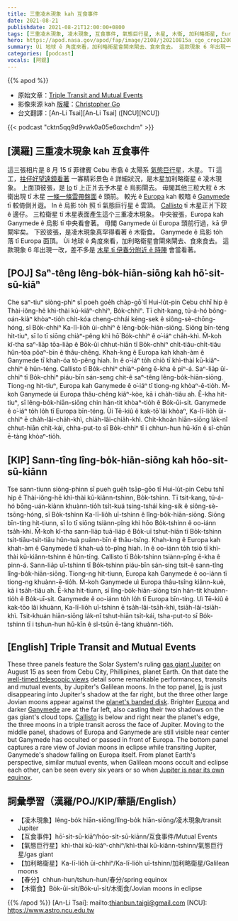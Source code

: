 ```yaml
---
title: 三重凌木現象 kah 互食事件
date: 2021-08-21
publishdate: 2021-08-21T12:00:00+0800
tags: [三重凌木現象, 凌木現象, 互食事件, 氣態巨行星, 木星, 木衛, 加利略衛星, Europa, Ganymede, Io, Callisto]
hero: https://apod.nasa.gov/apod/fap/image/2108/j20210815a_cgo_crop1200.jpg
summary: Ùi 地球 ê 角度來看，加利略衛星會閘來閘去、食來食去。 這款現象 6 年出現一改，差不多是 木星 tī 伊春分附近 ê 時陣 會當看著。
categories: [podcast]
vocals: [阿錕]
---
```


{{% apod %}}

- 原始文章：[Triple Transit and Mutual Events](https://apod.nasa.gov/apod/ap210821.html)
- 影像來源 kah [版權][copyright]：[Christopher Go](http://astro.christone.net/)
- 台文翻譯：[An-Li Tsai][An-Li Tsai] ([NCU][NCU])

{{< podcast "cktn5qq9d9vwk0a05e6oxchdm" >}}

## [漢羅] 三重凌木現象 kah 互食事件
這三張相片是 8 月 15 tī 菲律賓 Cebu 市翕 ê 太陽系 [氣態巨行星][gas giant Jupiter]，木星。
Tī 這工，[拄仔好望遠鏡看著][well-timed telescopic views] 一寡精彩景色 ê 詳細狀況，是木星加利略衛星 ê 凌木現象。
上面頂彼張，是 [Io][Io] tī 上正爿去予木星 ê 烏影閘去。
毋閣其他三粒大粒 ê 木衛出現 tī 木星 [一條一條雲帶盤面][planet's banded disk] ê 頭前。
較光 ê [Europa][Europa] kah 較暗 ê [Ganymede][Ganymede] tī 較倚倒爿遐。
In ê 烏影 to̍h 照 tī 氣態巨行星 ê 雲頂。
[Callisto][Callisto] tī 木星正爿下跤 ê 邊仔。
三粒衛星 tī 木星表面產生這个三重凌木現象。
中央彼張，Europa kah Ganymede ê 烏影 tī 中央看會著。
毋閣 Ganymede ùi Europa 頭前行過，kā 伊閘牢矣。
下跤彼張，是凌木現象真罕得看著 ê 木衛食。
Ganymede ê 烏影 to̍h 落 tī Europa 面頂。
Ùi 地球 ê 角度來看，加利略衛星會閘來閘去、食來食去。
這款現象 6 年出現一改，差不多是 [木星 tī 伊春分附近 ê 時陣][Jupiter is near its own equinox] 會當看著。

## [POJ] Saⁿ-têng lêng-bo̍k-hiān-siōng kah hō͘-si̍t-sū-kiāⁿ
Che saⁿ-tiuⁿ siòng-phìⁿ sī poeh goe̍h cha̍p-gō͘ tī Hui-lu̍t-pin Cebu chhī hip ê Thài-iông-hē khì-thài kū-kiâⁿ-chhiⁿ, Bo̍k-chhiⁿ.
Tī chit-kang, tú-á-hó bōng-oán-kiàⁿ khòaⁿ-tio̍h chi̍t-kóa cheng-chhái kéng-sek ê siông-sè-chōng-hóng, sī Bo̍k-chhiⁿ Ka-lī-lio̍h ūi-chhiⁿ ê lêng-bo̍k-hiān-siōng.
Siōng bīn-téng hit-tiuⁿ, sī Io tī siōng chiàⁿ-pêng khì hō͘ Bo̍k-chhiⁿ ê o͘-iáⁿ cha̍h-khì.
M̄-koh kî-tha saⁿ-lia̍p tōa-lia̍p ê Bo̍k-ūi chhut-hiān tī Bo̍k-chhiⁿ chi̍t-tiâu-chi̍t-tiâu hûn-tòa pôaⁿ-bīn ê thâu-chêng.
Khah-kng ê Europa kah khah-àm ê Ganymede tī khah-óa tò-pêng hiah.
In ê o͘-iáⁿ to̍h chiò tī khì-thài kū-kiâⁿ-chhiⁿ ê hûn-téng.
Callisto tī Bo̍k-chhiⁿ chiàⁿ-pêng ē-kha ê piⁿ-á.
Saⁿ-lia̍p ūi-chhiⁿ tī Bo̍k-chhiⁿ piáu-bīn sán-seng chit-ê saⁿ-têng lêng-bo̍k-hiān-siōng.
Tiong-ng hit-tiuⁿ, Europa kah Ganymede ê o͘-iáⁿ tī tiong-ng khòaⁿ-ē-tio̍h.
M̄-koh Ganymede ùi Europa thâu-chêng kiâⁿ-kòe, kā i cha̍h-tiâu ah.
Ē-kha hit-tiuⁿ, sī lêng-bo̍k-hiān-siōng chin hán-tit khòaⁿ-tio̍h ê Bo̍k-ūi-si̍t.
Ganymede ê o͘-iáⁿ to̍h lo̍h tī Europa bīn-téng.
Ùi Tē-kiû ê kak-tō͘ lâi khòaⁿ, Ka-lī-lio̍h ūi-chhiⁿ ē cha̍h-lâi-cha̍h-khì, chia̍h-lâi-chia̍h-khì.
Chit-khoán hiān-siōng la̍k-nî chhut-hiān chi̍t-kái, chha-put-to sī Bo̍k-chhiⁿ tī i chhun-hun hū-kīn ê sî-chūn ē-tàng khòaⁿ-tio̍h.

## [KIP] Sann-tîng lîng-bo̍k-hiān-siōng kah hōo-si̍t-sū-kiānn
Tse sann-tiunn siòng-phìnn sī pueh gue̍h tsa̍p-gōo tī Hui-lu̍t-pin Cebu tshī hip ê Thài-iông-hē khì-thài kū-kiânn-tshinn, Bo̍k-tshinn.
Tī tsit-kang, tú-á-hó bōng-uán-kiànn khuànn-tio̍h tsi̍t-kuá tsing-tshái kíng-sik ê siông-sè-tsōng-hóng, sī Bo̍k-tshinn Ka-lī-lio̍h uī-tshinn ê lîng-bo̍k-hiān-siōng.
Siōng bīn-tíng hit-tiunn, sī Io tī siōng tsiànn-pîng khì hōo Bo̍k-tshinn ê oo-iánn tsa̍h-khì.
M̄-koh kî-tha sann-lia̍p tuā-lia̍p ê Bo̍k-uī tshut-hiān tī Bo̍k-tshinn tsi̍t-tiâu-tsi̍t-tiâu hûn-tuà puânn-bīn ê thâu-tsîng.
Khah-kng ê Europa kah khah-àm ê Ganymede tī khah-uá tò-pîng hiah.
In ê oo-iánn to̍h tsiò tī khì-thài kū-kiânn-tshinn ê hûn-tíng.
Callisto tī Bo̍k-tshinn tsiànn-pîng ē-kha ê pinn-á.
Sann-lia̍p uī-tshinn tī Bo̍k-tshinn piáu-bīn sán-sing tsit-ê sann-tîng lîng-bo̍k-hiān-siōng.
Tiong-ng hit-tiunn, Europa kah Ganymede ê oo-iánn tī tiong-ng khuànn-ē-tio̍h.
M̄-koh Ganymede uì Europa thâu-tsîng kiânn-kuè, kā i tsa̍h-tiâu ah.
Ē-kha hit-tiunn, sī lîng-bo̍k-hiān-siōng tsin hán-tit khuànn-tio̍h ê Bo̍k-uī-si̍t.
Ganymede ê oo-iánn to̍h lo̍h tī Europa bīn-tíng.
Uì Tē-kiû ê kak-tōo lâi khuànn, Ka-lī-lio̍h uī-tshinn ē tsa̍h-lâi-tsa̍h-khì, tsia̍h-lâi-tsia̍h-khì.
Tsit-khuán hiān-siōng la̍k-nî tshut-hiān tsi̍t-kái, tsha-put-to sī Bo̍k-tshinn tī i tshun-hun hū-kīn ê sî-tsūn ē-tàng khuànn-tio̍h.

## [English] Triple Transit and Mutual Events
These three panels feature the Solar System's ruling [gas giant Jupiter][gas giant Jupiter] on August 15 as seen from Cebu City, Phillipines, planet Earth.
On that date the [well-timed telescopic views][well-timed telescopic views] detail some remarkable performances, transits and mutual events, by Jupiter's Galilean moons.
In the top panel, [Io][Io] is just disappearing into Jupiter's shadow at the far right, but the three other large Jovian moons appear against the [planet's banded disk][planet's banded disk].
Brighter [Europa][Europa] and darker [Ganymede][Ganymede] are at the far left, also casting their two shadows on the gas giant's cloud tops.
[Callisto][Callisto] is below and right near the planet's edge, the three moons in a triple transit across the face of Jupiter.
Moving to the middle panel, shadows of Europa and Ganymede are still visible near center but Ganymede has occulted or passed in front of Europa.
The bottom panel captures a rare view of Jovian moons in eclipse while transiting Jupiter, Ganymede's shadow falling on Europa itself.
From planet Earth's perspective, similar mutual events, when Galilean moons occult and eclipse each other, can be seen every six years or so when [Jupiter is near its own equinox][Jupiter is near its own equinox].

## 詞彙學習（漢羅/POJ/KIP/華語/English）
- 【凌木現象】lêng-bo̍k hiān-siōng/lîng-bo̍k hiān-siōng/凌木現象/transit Jupiter
- 【互食事件】hō͘-si̍t-sū-kiāⁿ/hōo-si̍t-sū-kiānn/互食事件/Mutual Events
- 【氣態巨行星】khì-thài kū-kiâⁿ-chhiⁿ/khì-thài kū-kiânn-tshinn/氣態巨行星/gas giant
- 【加利略衛星】Ka-lī-lio̍h ūi-chhiⁿ/Ka-lī-lio̍h uī-tshinn/加利略衛星/Galilean moons
- 【春分】chhun-hun/tshun-hun/春分/spring equinox
- 【木衛食】Bo̍k-ūi-si̍t/Bo̍k-uī-si̍t/木衛食/Jovian moons in eclipse

{{% /apod %}}
[An-Li Tsai]: mailto:thianbun.taigi@gmail.com
[NCU]: https://www.astro.ncu.edu.tw

[copyright]: https://apod.nasa.gov/apod/fap/lib/about_apod.html#srapply

[gas giant Jupiter]:https://solarsystem.nasa.gov/planets/jupiter/overview/
[well-timed telescopic views]:http://astro.christone.net/jupiter/index.html
[Io]:https://solarsystem.nasa.gov/moons/jupiter-moons/io/in-depth/
[planet's banded disk]:https://skyandtelescope.org/astronomy-news/jupiter-dazzles-opposition/
[Europa]:https://www.nasa.gov/feature/jpl/a-few-steps-closer-to-europa-spacecraft-hardware-makes-headway
[Ganymede]:https://www.nasa.gov/feature/jpl/ride-with-juno-as-it-flies-past-the-solar-system-s-biggest-moon-and-jupiter
[Callisto]:https://photojournal.jpl.nasa.gov/target/Callisto
[Jupiter is near its own equinox]:https://earthsky.org/astronomy-essentials/jupiter-equinox-mutual-events-moon-2021/
